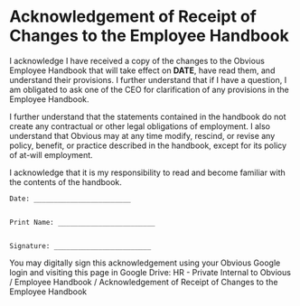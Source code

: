 # Acknowledgement of Receipt of Changes to the Employee Handbook

I acknowledge I have received a copy of the changes to the Obvious Employee Handbook that will take effect on **DATE**, have read them, and understand their provisions. I further understand that if I have a question, I am obligated to ask one of the CEO for clarification of any provisions in the Employee Handbook.

I further understand that the statements contained in the handbook do not create any contractual or other legal obligations of employment. I also understand that Obvious may at any time modify, rescind, or revise any policy, benefit, or practice described in the handbook, except for its policy of at-will employment.

I acknowledge that it is my responsibility to read and become familiar with the contents of the handbook.

```text
Date: ________________________


Print Name: ________________________


Signature: ________________________
```

You may digitally sign this acknowledgement using your Obvious Google login and visiting this page in Google Drive: HR - Private Internal to Obvious / Employee Handbook / Acknowledgement of Receipt of Changes to the Employee Handbook

